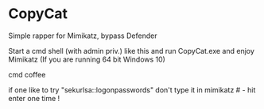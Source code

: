 # CopyCat
Simple rapper for Mimikatz, bypass Defender


Start a cmd shell (with admin priv.) like this and run CopyCat.exe and enjoy Mimikatz (If you are running 64 bit Windows 10)

cmd coffee

if one like to try "sekurlsa::logonpasswords" don't type it in mimikatz # - hit enter one time !
